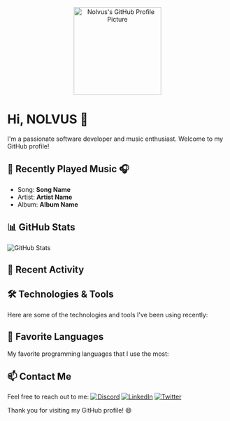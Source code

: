 <!--
**nolvuscodes/nolvuscodes** is a ✨ _special_ ✨ repository because its `README.md` (this file) appears on your GitHub profile.

Here are some ideas to get you started:

- 🔭 I’m currently working on ...
- 🌱 I’m currently learning ...
- 👯 I’m looking to collaborate on ...
- 🤔 I’m looking for help with ...
- 💬 Ask me about ...
- 📫 How to reach me: ...
- 😄 Pronouns: ...
- ⚡ Fun fact: ...
-->

<div align="center">
  <img src="https://i.imgur.com/dGgshpd.jpg" alt="Nolvus's GitHub Profile Picture" width="200" />
</div>

# Hi, NOLVUS 👋

I'm a passionate software developer and music enthusiast. Welcome to my GitHub profile!

## 🎵 Recently Played Music 🎧

<!-- RECENTLY_PLAYED:START -->
- Song: **Song Name**
- Artist: **Artist Name**
- Album: **Album Name**
<!-- RECENTLY_PLAYED:END -->


## 📊 GitHub Stats
![GitHub Stats](https://github-readme-stats.vercel.app/api?username=nolvuscodes&show_icons=true&count_private=true&hide=issues&theme=radical)

## 🌟 Recent Activity
<!--START_SECTION:activity-->

<!--END_SECTION:activity-->

## 🛠️ Technologies & Tools
Here are some of the technologies and tools I've been using recently:

<!--START_SECTION:technologies-->

<!--END_SECTION:technologies-->

## 🚀 Favorite Languages
My favorite programming languages that I use the most:

<!--START_SECTION:favorites-->

<!--END_SECTION:favorites-->

## 📫 Contact Me
Feel free to reach out to me:
[![Discord](https://img.shields.io/badge/Discord-nolvus81-blue)](https://discord.com/users/625796542456004639)
[![LinkedIn](https://img.shields.io/badge/LinkedIn-hellomikko-blue)](https://www.linkedin.com/in/hellomikko)
[![Twitter](https://img.shields.io/badge/Twitter-codemikko-blue)](https://twitter.com/codemikko)

Thank you for visiting my GitHub profile! 😄
</div>


 
